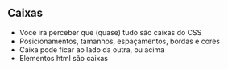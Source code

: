 <h2> Caixas</h2>

<ul>
    <li>Voce ira perceber que (quase) tudo são caixas do CSS</li>
    <li> Posicionamentos, tamanhos, espaçamentos, bordas e cores</li>
    <li>Caixa pode ficar ao lado da outra, ou acima</li>
    <li>Elementos html são caixas</li>
</ul>